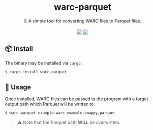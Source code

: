 <h1 align="center">
warc-parquet
</h1>

<p align="center">
🗄️ A simple tool for converting WARC files to Parquet files.
</p>

<div align="center">
<a href="https://crates.io/crates/warc-parquet">
<img src="https://img.shields.io/crates/v/warc-parquet.svg" />
</a>
<a href="https://docs.rs/warc-parquet">
<img src="https://docs.rs/warc-parquet/badge.svg" />
</a>
</div>

## 📦 Install

The binary may be installed via `cargo`:

```sh
$ cargo install warc-parquet
```

## 🤸 Usage

Once installed, WARC files can be passed to the program with a target output path which Parquet will be written to:

```sh
$ warc-parquet example.warc example.snappy.parquet
```

> ⚠️ Note that the Parquet path **WILL** be overwritten.
